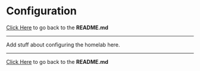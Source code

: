 # Configuration

[Click Here](../README.md) to go back to the **README.md**

---

Add stuff about configuring the homelab here.

---

[Click Here](../README.md) to go back to the **README.md**
